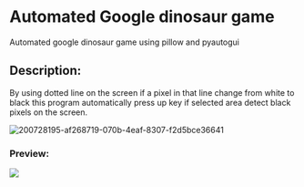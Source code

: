 # Automated Google dinosaur game

Automated google dinosaur game using pillow and pyautogui

## Description:

By using dotted line on the screen if a pixel in that line change from white to black this program automatically press up key if selected area detect black pixels on the screen.

![200728195-af268719-070b-4eaf-8307-f2d5bce36641](https://user-images.githubusercontent.com/91461938/208299606-aff06435-65e9-4f58-9256-21bc296f1a7c.png)

### Preview:
 
<img src="https://user-images.githubusercontent.com/91461938/200463604-01fee1eb-a077-4295-a4cd-27adf99defdf.gif"> 
